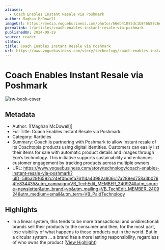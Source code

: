 ```yaml
---
aliases:
  - Coach Enables Instant Resale via Poshmark
author: Maghan McDowell
imageUrl: https://media.voguebusiness.com/photos/66eb41885dc1b846b88c6dbb/16:9/w_1280,c_limit/COACH-POSHMARK-SOCIAL.jpg
permalink: l/articles/coach-enables-instant-resale-via-poshmark
publishedOn: 2024-09-19
source: reader
status: 
title: Coach Enables Instant Resale via Poshmark
url: https://www.voguebusiness.com/story/technology/coach-enables-instant-resale-via-poshmark?uID=58ba29f6592c24ef0bdefa76114a43982a806c17a289ed758a3b0794fe834435&utm_campaign=VB_TechEdit_MEMBER_240924&utm_source=newsletter&utm_brand=vb&utm_mailing=VB_TechEdit_MEMBER_240924&utm_medium=email&utm_term=VB_PaidTechnology
---
```

# Coach Enables Instant Resale via Poshmark

![rw-book-cover](https://media.voguebusiness.com/photos/66eb41885dc1b846b88c6dbb/16:9/w_1280,c_limit/COACH-POSHMARK-SOCIAL.jpg)

## Metadata

- Author: [[Maghan McDowell]]
- Full Title: Coach Enables Instant Resale via Poshmark
- Category: #articles
- Summary: Coach is partnering with Poshmark to allow instant resale of its Coachtopia products using digital identities. Customers can easily list their items for sale with automatic product details and images through Eon’s technology. This initiative supports sustainability and enhances customer engagement by tracking products across multiple owners.
- URL: https://www.voguebusiness.com/story/technology/coach-enables-instant-resale-via-poshmark?uID=58ba29f6592c24ef0bdefa76114a43982a806c17a289ed758a3b0794fe834435&utm_campaign=VB_TechEdit_MEMBER_240924&utm_source=newsletter&utm_brand=vb&utm_mailing=VB_TechEdit_MEMBER_240924&utm_medium=email&utm_term=VB_PaidTechnology

## Highlights

- In a linear system, this tends to be more transactional and unidirectional: brands sell their products to the consumer and then, for the most part, lose visibility of what happens to those products out in the world. But in a circular system … a brand has a more lasting responsibility, regardless of who owns the product ([View Highlight](https://read.readwise.io/read/01j8pxgs5f4rr211752xxccjj1))
